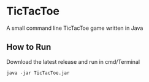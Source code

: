 # TicTacToe
A small command line TicTacToe game written in Java

## How to Run
Download the latest release and run in cmd/Terminal
```
java -jar TicTacToe.jar
```

